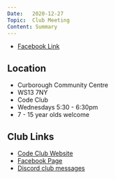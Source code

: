```yaml
---
Date:   2020-12-27
Topic:  Club Meeting
Content: Summary
---
```



* [Facebook Link](https://www.facebook.com/1481985248595237/posts/3371791989614544/)

## Location

* Curborough Community Centre
* WS13 7NY
* Code Club
* Wednesdays 5:30 - 6:30pm
* 7 - 15 year olds welcome

## Club Links

* [Code Club Website](https://lichfield-code-club.github.io/)
* [Facebook Page](https://www.facebook.com/LichfieldCoders)
* [Discord club messages](https://discord.gg/szz6xGK)
